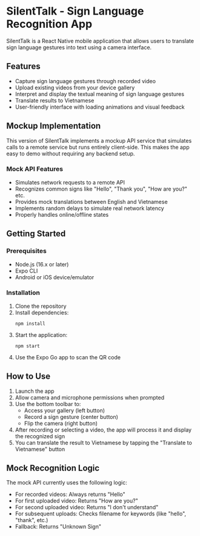 # SilentTalk - Sign Language Recognition App

SilentTalk is a React Native mobile application that allows users to translate sign language gestures into text using a camera interface.

## Features

- Capture sign language gestures through recorded video
- Upload existing videos from your device gallery
- Interpret and display the textual meaning of sign language gestures
- Translate results to Vietnamese
- User-friendly interface with loading animations and visual feedback

## Mockup Implementation

This version of SilentTalk implements a mockup API service that simulates calls to a remote service but runs entirely client-side. This makes the app easy to demo without requiring any backend setup.

### Mock API Features

- Simulates network requests to a remote API
- Recognizes common signs like "Hello", "Thank you", "How are you?" etc.
- Provides mock translations between English and Vietnamese
- Implements random delays to simulate real network latency
- Properly handles online/offline states

## Getting Started

### Prerequisites

- Node.js (16.x or later)
- Expo CLI
- Android or iOS device/emulator

### Installation

1. Clone the repository
2. Install dependencies:
   ```
   npm install
   ```
3. Start the application:
   ```
   npm start
   ```
4. Use the Expo Go app to scan the QR code

## How to Use

1. Launch the app
2. Allow camera and microphone permissions when prompted
3. Use the bottom toolbar to:
   - Access your gallery (left button)
   - Record a sign gesture (center button)
   - Flip the camera (right button)
4. After recording or selecting a video, the app will process it and display the recognized sign
5. You can translate the result to Vietnamese by tapping the "Translate to Vietnamese" button

## Mock Recognition Logic

The mock API currently uses the following logic:
- For recorded videos: Always returns "Hello"
- For first uploaded video: Returns "How are you?"
- For second uploaded video: Returns "I don't understand"
- For subsequent uploads: Checks filename for keywords (like "hello", "thank", etc.)
- Fallback: Returns "Unknown Sign" 